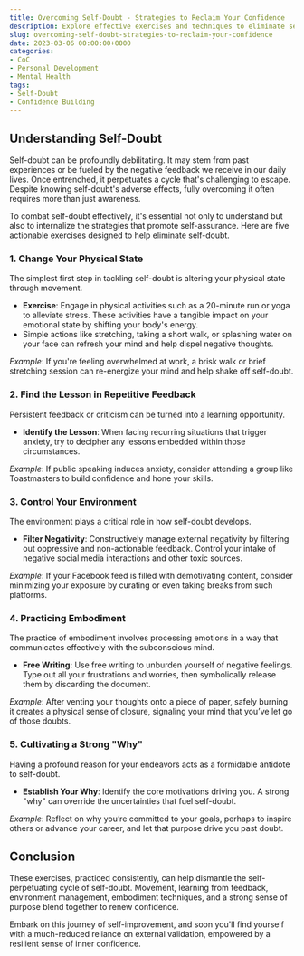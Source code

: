 ```yaml
---
title: Overcoming Self-Doubt - Strategies to Reclaim Your Confidence
description: Explore effective exercises and techniques to eliminate self-doubt and build confidence.
slug: overcoming-self-doubt-strategies-to-reclaim-your-confidence
date: 2023-03-06 00:00:00+0000
categories:
- CoC
- Personal Development
- Mental Health
tags:
- Self-Doubt
- Confidence Building
---
```


## Understanding Self-Doubt

Self-doubt can be profoundly debilitating. It may stem from past experiences or be fueled by the negative feedback we receive in our daily lives. Once entrenched, it perpetuates a cycle that's challenging to escape. Despite knowing self-doubt's adverse effects, fully overcoming it often requires more than just awareness.

To combat self-doubt effectively, it's essential not only to understand but also to internalize the strategies that promote self-assurance. Here are five actionable exercises designed to help eliminate self-doubt.

### 1. Change Your Physical State

The simplest first step in tackling self-doubt is altering your physical state through movement.

- **Exercise**: Engage in physical activities such as a 20-minute run or yoga to alleviate stress. These activities have a tangible impact on your emotional state by shifting your body's energy.
- Simple actions like stretching, taking a short walk, or splashing water on your face can refresh your mind and help dispel negative thoughts.

*Example*: If you're feeling overwhelmed at work, a brisk walk or brief stretching session can re-energize your mind and help shake off self-doubt.

### 2. Find the Lesson in Repetitive Feedback

Persistent feedback or criticism can be turned into a learning opportunity.

- **Identify the Lesson**: When facing recurring situations that trigger anxiety, try to decipher any lessons embedded within those circumstances.

*Example*: If public speaking induces anxiety, consider attending a group like Toastmasters to build confidence and hone your skills.

### 3. Control Your Environment

The environment plays a critical role in how self-doubt develops.

- **Filter Negativity**: Constructively manage external negativity by filtering out oppressive and non-actionable feedback. Control your intake of negative social media interactions and other toxic sources.

*Example*: If your Facebook feed is filled with demotivating content, consider minimizing your exposure by curating or even taking breaks from such platforms.

### 4. Practicing Embodiment

The practice of embodiment involves processing emotions in a way that communicates effectively with the subconscious mind.

- **Free Writing**: Use free writing to unburden yourself of negative feelings. Type out all your frustrations and worries, then symbolically release them by discarding the document.

*Example*: After venting your thoughts onto a piece of paper, safely burning it creates a physical sense of closure, signaling your mind that you’ve let go of those doubts.

### 5. Cultivating a Strong "Why"

Having a profound reason for your endeavors acts as a formidable antidote to self-doubt.

- **Establish Your Why**: Identify the core motivations driving you. A strong "why" can override the uncertainties that fuel self-doubt.

*Example*: Reflect on why you’re committed to your goals, perhaps to inspire others or advance your career, and let that purpose drive you past doubt.

## Conclusion

These exercises, practiced consistently, can help dismantle the self-perpetuating cycle of self-doubt. Movement, learning from feedback, environment management, embodiment techniques, and a strong sense of purpose blend together to renew confidence.

Embark on this journey of self-improvement, and soon you'll find yourself with a much-reduced reliance on external validation, empowered by a resilient sense of inner confidence.
